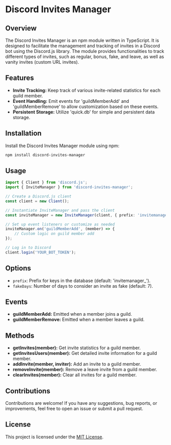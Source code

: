 # Discord Invites Manager

## Overview

The Discord Invites Manager is an npm module written in TypeScript. It is designed to facilitate the management and tracking of invites in a Discord bot using the Discord.js library. The module provides functionalities to track different types of invites, such as regular, bonus, fake, and leave, as well as vanity invites (custom URL invites).

## Features

- **Invite Tracking:** Keep track of various invite-related statistics for each guild member.
- **Event Handling:** Emit events for 'guildMemberAdd' and 'guildMemberRemove' to allow customization based on these events.
- **Persistent Storage:** Utilize 'quick.db' for simple and persistent data storage.

## Installation

Install the Discord Invites Manager module using npm:

```bash
npm install discord-invites-manager
```

## Usage

```typescript
import { Client } from 'discord.js';
import { InviteManager } from 'discord-invites-manager';

// Create a Discord.js client
const client = new Client();

// Instantiate InviteManager and pass the client
const inviteManager = new InviteManager(client, { prefix: 'invitemanager_', fakeDays: 7 });

// Set up event listeners or customize as needed
inviteManager.on('guildMemberAdd', (member) => {
    // Custom logic on guild member add
});

// Log in to Discord
client.login('YOUR_BOT_TOKEN');
```

## Options

- `prefix`: Prefix for keys in the database (default: 'invitemanager_').
- `fakeDays`: Number of days to consider an invite as fake (default: 7).

## Events

- **guildMemberAdd:** Emitted when a member joins a guild.
- **guildMemberRemove:** Emitted when a member leaves a guild.

## Methods

- **getInvites(member):** Get invite statistics for a guild member.
- **getInvitesUsers(member):** Get detailed invite information for a guild member.
- **addInvite(member, inviter):** Add an invite to a guild member.
- **removeInvite(member):** Remove a leave invite from a guild member.
- **clearInvites(member):** Clear all invites for a guild member.

## Contributions

Contributions are welcome! If you have any suggestions, bug reports, or improvements, feel free to open an issue or submit a pull request.

## License

This project is licensed under the [MIT License](LICENSE).
